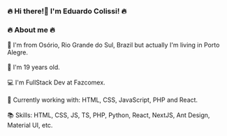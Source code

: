 ### 🔥 Hi there!👋 I'm Eduardo Colissi! 🔥

### 🔥 About me 🔥
📍 I'm from Osório, Rio Grande do Sul, Brazil but actually I'm living in Porto Alegre. <br />
<br />
📆 I'm 19 years old. <br />
<br />
💻 I'm FullStack Dev at Fazcomex.<br />
<br />
💾 Currently working with: HTML, CSS, JavaScript, PHP and React. <br />
<br />
📚 Skills: HTML, CSS, JS, TS, PHP, Python, React, NextJS, Ant Design, Material UI, etc.  <br />
<br />
